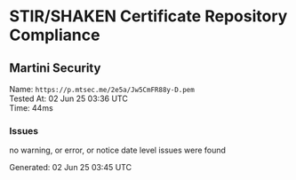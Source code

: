 # STIR/SHAKEN Certificate Repository Compliance

## Martini Security

Name: `https://p.mtsec.me/2e5a/Jw5CmFR88y-D.pem`\
Tested At: 02 Jun 25 03:36 UTC\
Time: 44ms

### Issues

no warning, or error, or notice date level issues were found

Generated: 02 Jun 25 03:45 UTC